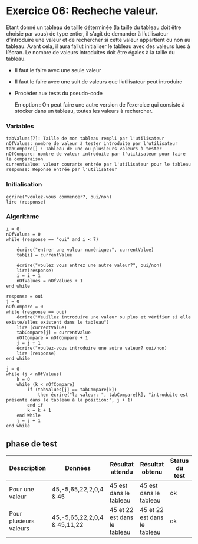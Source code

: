 # Exercice 06: Recheche valeur.

Étant donné un tableau de taille déterminée (la taille du tableau doit être choisie par vous) de
type entier, il s’agit de demander à l’utilisateur d’introduire une valeur et de rechercher si cette
valeur appartient ou non au tableau.
Avant cela, il aura fallut initialiser le tableau avec des valeurs lues à l’écran. Le nombre de
valeurs introduites doit être égales à la taille du tableau.

- Il faut le faire avec une seule valeur
- Il faut le faire avec une suit de valeurs que l’utilisateur peut introduire
- Procéder aux tests du pseudo-code

  En option :
  On peut faire une autre version de l’exercice qui consiste à stocker dans un tableau, toutes les
  valeurs à rechercher.

### Variables

```
tabValues[7]: Taille de mon tableau rempli par l'utilisateur
nOfValues: nombre de valeur à tester introduite par l'utilisateur
tabCompare[] : Tableau de une ou plusieurs valeurs à tester
nOfCompare: nombre de valeur introduite par l'utilisateur pour faire la comparaison
currentValue: valeur courante entrée par l'utilisateur pour le tableau
response: Réponse entrée par l'utilisateur
```

### Initialisation

```
écrire("voulez-vous commencer?, oui/non)
lire (response)
```

### Algorithme

```
i = 0
nOfValues = 0
while (response == "oui" and i < 7)

    écrire("entrer une valeur numérique:", currentValue)
    tab[i] = currentValue

    écrire("voulez vous entrez une autre valeur?", oui/non)
    lire(response)
    i = i + 1
    nOfValues = nOfValues + 1
end while

response = oui
j = 0
nOfCompare = 0
while (response == oui)
    écrire("Veuillez introduire une valeur ou plus et vérifier si elle existe/elles existent dans le tableau")
    lire (currentValue)
    tabCompare[j] = currentValue
    nOfCompare = nOfCompare + 1
    j = j + 1
    écrire("voulez-vous introduire une autre valeur? oui/non)
    lire (response)
end while

j = 0
while (j < nOfValues)
    k = 0
    while (k < nOfCompare)
        if (tabValues[j] == tabCompare[k])
            then écrire("la valeur: ", tabCompare[k], "introduite est présente dans le tableau à la position:", j + 1)
        end if
        k = k + 1
    end While
    j = j + 1
end while

```

## phase de test

| Desscription           | Données                      | Résultat attendu             | Résultat obtenu              | Status du test |
| ---------------------- | ---------------------------- | ---------------------------- | ---------------------------- | -------------- |
| Pour une valeur        | 45,-5,65,22,2,0,4 & 45       | 45 est dans le tableau       | 45 est dans le tableau       | ok             |
| Pour plusieurs valeurs | 45,-5,65,22,2,0,4 & 45,11,22 | 45 et 22 est dans le tableau | 45 et 22 est dans le tableau | ok             |
